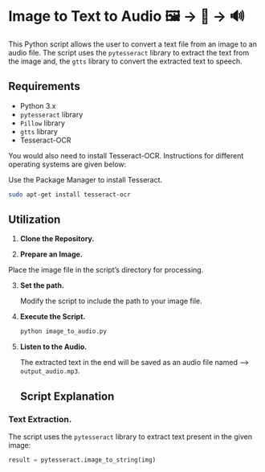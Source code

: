 # Image to Text to Audio 🖼️ -> 📄 -> 🔊


This Python script allows the user to convert a text file from an image to an audio file. The script uses the `pytesseract` library to extract the text from the image and, the `gtts` library to convert the extracted text to speech.

## Requirements

- Python 3.x
- `pytesseract` library
- `Pillow` library
- `gtts` library
- Tesseract-OCR

You would also need to install Tesseract-OCR. Instructions for different operating systems are given below:

Use the Package Manager to install Tesseract.

```bash
sudo apt-get install tesseract-ocr
```

## Utilization 

1. **Clone the Repository.**

2. **Prepare an Image.**

Place the image file in the script’s directory for processing.

3. **Set the path.**

   Modify the script to include the path to your image file.

4. **Execute the Script.**

   ```bash
   python image_to_audio.py
   ```

5. **Listen to the Audio.**

   The extracted text in the end will be saved as an audio file named --> `output_audio.mp3`.

   ## Script Explanation

### Text Extraction.

The script uses the `pytesseract` library to extract text present in the given image:

```python
result = pytesseract.image_to_string(img)
```
